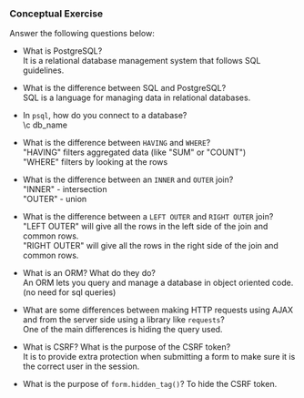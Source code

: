 ### Conceptual Exercise

Answer the following questions below:

- What is PostgreSQL?  
  It is a relational database management system that follows SQL guidelines.

- What is the difference between SQL and PostgreSQL?  
  SQL is a language for managing data in relational databases.

- In `psql`, how do you connect to a database?  
  \c db_name

- What is the difference between `HAVING` and `WHERE`?  
  "HAVING" filters aggregated data (like "SUM" or "COUNT")  
  "WHERE" filters by looking at the rows

- What is the difference between an `INNER` and `OUTER` join?  
  "INNER" - intersection  
  "OUTER" - union

- What is the difference between a `LEFT OUTER` and `RIGHT OUTER` join?  
  "LEFT OUTER" will give all the rows in the left side of the join and common rows.  
  "RIGHT OUTER" will give all the rows in the right side of the join and common rows.

- What is an ORM? What do they do?  
  An ORM lets you query and manage a database in object oriented code. (no need for sql queries)

- What are some differences between making HTTP requests using AJAX
  and from the server side using a library like `requests`?  
  One of the main differences is hiding the query used.

- What is CSRF? What is the purpose of the CSRF token?  
  It is to provide extra protection when submitting a form to make sure it is the correct user in the session.

- What is the purpose of `form.hidden_tag()`?
  To hide the CSRF token.
